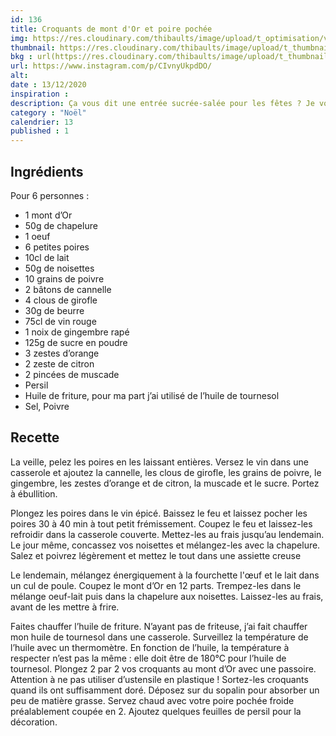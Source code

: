 ```yaml
---
id: 136
title: Croquants de mont d'Or et poire pochée
img: https://res.cloudinary.com/thibaults/image/upload/t_optimisation/v1607863029/Recipes/20201213_croquants_mont_dor_poire.jpg
thumbnail: https://res.cloudinary.com/thibaults/image/upload/t_thumbnail_josie/v1607863029/Recipes/20201213_croquants_mont_dor_poire.jpg
bkg : url(https://res.cloudinary.com/thibaults/image/upload/t_thumbnail_josie/v1607863029/Recipes/20201213_croquants_mont_dor_poire.jpg)
url: https://www.instagram.com/p/CIvnyUkpdDO/
alt: 
date : 13/12/2020
inspiration : 
description: Ça vous dit une entrée sucrée-salée pour les fêtes ? Je vous propose des croquants de mont d'Or avec une poire pochée.
category : "Noël"
calendrier: 13
published : 1
---
```


## Ingrédients
Pour 6 personnes :
 - 1 mont d’Or
 - 50g de chapelure
 - 1 oeuf
 - 6 petites poires
 - 10cl de lait
 - 50g de noisettes 
 - 10 grains de poivre
 - 2 bâtons de cannelle
 - 4 clous de girofle
 - 30g de beurre
 - 75cl de vin rouge
 - 1 noix de gingembre rapé
 - 125g de sucre en poudre
 - 3 zestes d’orange
 - 2 zeste de citron
 - 2 pincées de muscade
 - Persil
 - Huile de friture, pour ma part j’ai utilisé de l’huile de tournesol
 - Sel, Poivre

## Recette
La veille, pelez les poires en les laissant entières. Versez le vin dans une casserole et ajoutez la cannelle, les clous de girofle, les grains de poivre, le gingembre, les zestes d’orange et de citron, la muscade et le sucre. Portez à ébullition.

Plongez les poires dans le vin épicé. Baissez le feu et laissez pocher les poires 30 à 40 min à tout petit frémissement. Coupez le feu et laissez-les refroidir dans la casserole couverte. Mettez-les au frais jusqu’au lendemain. Le jour même, concassez vos noisettes et mélangez-les avec la chapelure. Salez et poivrez légèrement et mettez le tout dans une assiette creuse

Le lendemain, mélangez énergiquement à la fourchette l'œuf et le lait dans un cul de poule. Coupez le mont d’Or en 12 parts. Trempez-les dans le mélange oeuf-lait puis dans la chapelure aux noisettes. Laissez-les au frais, avant de les mettre à frire.

Faites chauffer l’huile de friture. N’ayant pas de friteuse, j’ai fait chauffer mon huile de tournesol dans une casserole. Surveillez la température de l’huile avec un thermomètre. En fonction de l’huile, la température à respecter n’est pas la même : elle doit être de 180°C pour l’huile de tournesol. Plongez 2 par 2 vos croquants au mont d’Or avec une passoire. Attention à ne pas utiliser d’ustensile en plastique ! Sortez-les croquants quand ils ont suffisamment doré. Déposez sur du sopalin pour absorber un peu de matière grasse. Servez chaud avec votre poire pochée froide préalablement coupée en 2. Ajoutez quelques feuilles de persil pour la décoration.